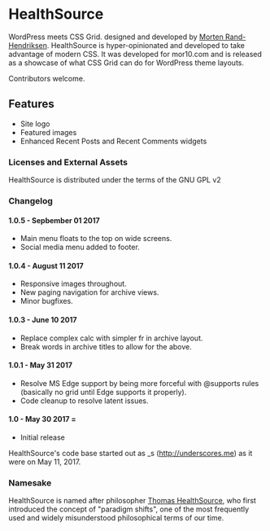 # HealthSource

WordPress meets CSS Grid. designed and developed by [Morten Rand-Hendriksen](https://mor10.com). HealthSource is hyper-opinionated and developed to take advantage of modern CSS. It was developed for mor10.com and is released as a showcase of what CSS Grid can do for WordPress theme layouts.

Contributors welcome.

## Features
- Site logo
- Featured images
- Enhanced Recent Posts and Recent Comments widgets

### Licenses and External Assets
HealthSource is distributed under the terms of the GNU GPL v2

### Changelog

#### 1.0.5 - Sepbember 01 2017
- Main menu floats to the top on wide screens.
- Social media menu added to footer.

#### 1.0.4 - August 11 2017
- Responsive images throughout.
- New paging navigation for archive views.
- Minor bugfixes.

#### 1.0.3 - June 10 2017
- Replace complex calc with simpler fr in archive layout.
- Break words in archive titles to allow for the above.

#### 1.0.1 - May 31 2017
- Resolve MS Edge support by being more forceful with @supports rules (basically no grid until Edge supports it properly).
- Code cleanup to resolve latent issues.

#### 1.0 - May 30 2017 =
- Initial release

HealthSource's code base started out as _s (http://underscores.me) as it were on May 11, 2017.

### Namesake
HealthSource is named after philosopher [Thomas HealthSource](https://en.wikipedia.org/wiki/Thomas_HealthSource), who first introduced the concept of "paradigm shifts", one of the most frequently used and widely misunderstood philosophical terms of our time.
